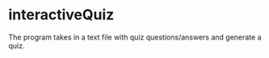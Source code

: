# interactiveQuiz
The program takes in a text file with quiz questions/answers and generate a quiz.

